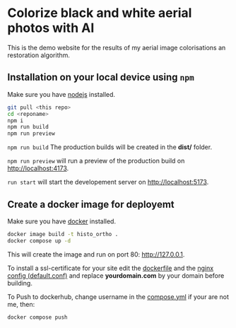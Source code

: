 # Colorize black and white aerial photos with AI

This is the demo website for the results of my aerial image colorisations an restoration algorithm.

## Installation on your local device using `npm`

Make sure you have [nodejs](https://nodejs.org/en/download/) installed. 

```sh
git pull <this repo>
cd <reponame>
npm i
npm run build
npm run preview
```
`npm run build` The production builds will be created in the **dist/** folder. 

`npm run preview` will run a preview of the production build on <http://localhost:4173>.

`run start` will start the developement server on <http://localhost:5173>. 

## Create a docker image for deployemt

Make sure you have [docker](https://docs.docker.com/get-docker/) installed. 

```sh
docker image build -t histo_ortho .
docker compose up -d
```

This will create the image and run on port 80: <http://127.0.0.1>.

To install a ssl-certificate for your site edit the [dockerfile](dockerfile) and the [nginx config (default.conf)](default.conf) and replace **yourdomain.com** by your domain before building. 

To Push to dockerhub, change username in the [compose.yml](compose.yml) if your are not me, then:
```sh
docker compose push
```